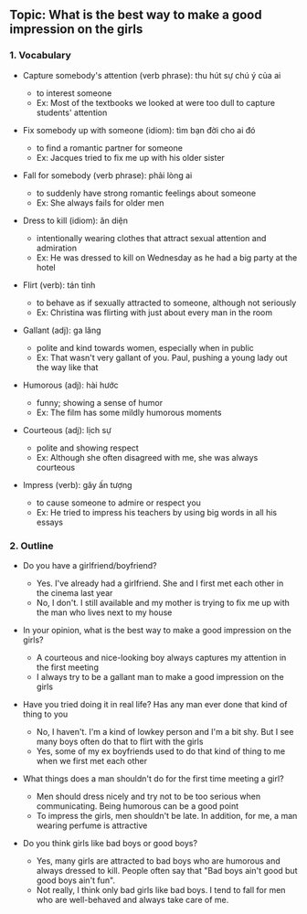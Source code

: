 ## Topic: What is the best way to make a good impression on the girls

### 1. Vocabulary
- Capture somebody's attention (verb phrase): thu hút sự chú ý của ai
  + to interest someone
  + Ex: Most of the textbooks we looked at were too dull to capture students' attention

- Fix somebody up with someone (idiom): tìm bạn đời cho ai đó
  + to find a romantic partner for someone
  + Ex: Jacques tried to fix me up with his older sister

- Fall for somebody (verb phrase): phải lòng ai
  + to suddenly have strong romantic feelings about someone
  + Ex: She always fails for older men

- Dress to kill (idiom): ăn diện
  + intentionally wearing clothes that attract sexual attention and admiration
  + Ex: He was dressed to kill on Wednesday as he had a big party at the hotel

- Flirt (verb): tán tỉnh
  + to behave as if sexually attracted to someone, although not seriously
  + Ex: Christina was flirting with just about every man in the room

- Gallant (adj): ga lăng
  + polite and kind towards women, especially when in public
  + Ex: That wasn't very gallant of you. Paul, pushing a young lady out the way like that

- Humorous (adj): hài hước
  + funny; showing a sense of humor
  + Ex: The film has some mildly humorous moments

- Courteous (adj): lịch sự
  + polite and showing respect
  + Ex: Although she often disagreed with me, she was always courteous

- Impress (verb): gây ấn tượng
  + to cause someone to admire or respect you
  + Ex: He tried to impress his teachers by using big words in all his essays

### 2. Outline
- Do you have a girlfriend/boyfriend?
  + Yes. I've already had a girlfriend. She and I first met each other in the cinema last year
  + No, I don't. I still available and my mother is trying to fix me up with the man who lives next to my house

- In your opinion, what is the best way to make a good impression on the girls?
  + A courteous and nice-looking boy always captures my attention in the first meeting
  + I always try to be a gallant man to make a good impression on the girls

- Have you tried doing it in real life? Has any man ever done that kind of thing to you
  + No, I haven't. I'm a kind of lowkey person and I'm a bit shy. But I see many boys often do that to flirt with the girls
  + Yes, some of my ex boyfriends used to do that kind of thing to me when we first met each other

- What things does a man shouldn't do for the first time meeting a girl?
  + Men should dress nicely and try not to be too serious when communicating. Being humorous can be a good point
  + To impress the girls, men shouldn't be late. In addition, for me, a man wearing perfume is attractive

- Do you think girls like bad boys or good boys?
  + Yes, many girls are attracted to bad boys who are humorous and always dressed to kill. People often say that "Bad boys ain't good but good boys ain't fun".
  + Not really, I think only bad girls like bad boys. I tend to fall for men who are well-behaved and always take care of me.